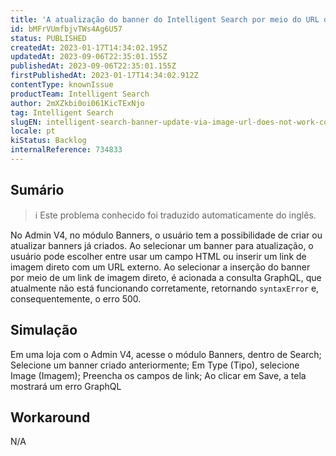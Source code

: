 ```yaml
---
title: 'A atualização do banner do Intelligent Search por meio do URL da imagem não funciona corretamente'
id: bMFrVUmfbjvTWs4Ag6U57
status: PUBLISHED
createdAt: 2023-01-17T14:34:02.195Z
updatedAt: 2023-09-06T22:35:01.155Z
publishedAt: 2023-09-06T22:35:01.155Z
firstPublishedAt: 2023-01-17T14:34:02.912Z
contentType: knownIssue
productTeam: Intelligent Search
author: 2mXZkbi0oi061KicTExNjo
tag: Intelligent Search
slugEN: intelligent-search-banner-update-via-image-url-does-not-work-correctly
locale: pt
kiStatus: Backlog
internalReference: 734833
---
```


## Sumário

>ℹ️ Este problema conhecido foi traduzido automaticamente do inglês.


No Admin V4, no módulo Banners, o usuário tem a possibilidade de criar ou atualizar banners já criados. Ao selecionar um banner para atualização, o usuário pode escolher entre usar um campo HTML ou inserir um link de imagem direto com um URL externo. Ao selecionar a inserção do banner por meio de um link de imagem direto, é acionada a consulta GraphQL, que atualmente não está funcionando corretamente, retornando `syntaxError` e, consequentemente, o erro 500.

## Simulação


Em uma loja com o Admin V4, acesse o módulo Banners, dentro de Search;
Selecione um banner criado anteriormente;
Em Type (Tipo), selecione Image (Imagem);
Preencha os campos de link;
Ao clicar em Save, a tela mostrará um erro GraphQL

## Workaround


N/A




